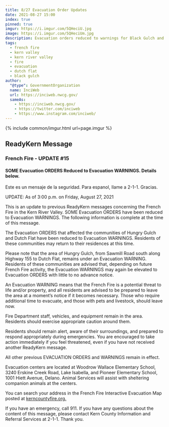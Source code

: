 ```yaml
---
title: 8/27 Evacuation Order Updates
date: 2021-08-27 15:00
index: true
pinned: true
imgur: https://i.imgur.com/5QHeciU.jpg
image: https://i.imgur.com/5QHeciUm.jpg
description: Evacuation orders reduced to warnings for Black Gulch and Dutch Flat
tags:
  - french fire
  - kern valley
  - kern river valley
  - fire
  - evacuation
  - dutch flat
  - black gulch
author:
  "@type": GovernmentOrganization
  name: InciWeb
  url: https://inciweb.nwcg.gov/
  sameAs:
    - https://inciweb.nwcg.gov/
    - https://twitter.com/inciweb
    - https://www.instagram.com/inciweb/
---
```

{% include common/imgur.html url=page.imgur %}

## ReadyKern Message

### French Fire - UPDATE #15
#### SOME Evacuation ORDERS Reduced to Evacuation WARNINGS. Details below.

Este es un mensaje de la seguridad. Para espanol, llame a 2-1-1. Gracias.

UPDATE: As of 3:00 p.m. on Friday, August 27, 2021

This is an update to previous ReadyKern messages concerning the French Fire in the Kern River Valley. SOME Evacuation ORDERS have been reduced to Evacuation WARNINGS. The following information is complete at the time of this message.

The Evacuation ORDERS that affected the communities of Hungry Gulch and Dutch Flat have been reduced to Evacuation WARNINGS. Residents of these communities may return to their residences at this time.

Please note that the area of Hungry Gulch, from Sawmill Road south along Highway 155 to Dutch Flat, remains under an Evacuation WARNING. Residents of these communities are advised that, depending on future French Fire activity, the Evacuation WARNINGS may again be elevated to Evacuation ORDERS with little to no advance notice.

An Evacuation WARNING means that the French Fire is a potential threat to life and/or property, and all residents are advised to be prepared to leave the area at a moment’s notice if it becomes necessary. Those who require additional time to evacuate, and those with pets and livestock, should leave now.

Fire Department staff, vehicles, and equipment remain in the area. Residents should exercise appropriate caution around them.

Residents should remain alert, aware of their surroundings, and prepared to respond appropriately during emergencies. You are encouraged to take action immediately if you feel threatened, even if you have not received another ReadyKern message.

All other previous EVACUATION ORDERS and WARNINGS remain in effect.

Evacuation centers are located at Woodrow Wallace Elementary School, 3240 Erskine Creek Road, Lake Isabella, and Pioneer Elementary School, 1001 Hiett Avenue, Delano. Animal Services will assist with sheltering companion animals at the centers.

You can search your address in the French Fire Interactive Evacuation Map posted at [kerncountyfire.org.](https://kcfd.maps.arcgis.com/apps/instant/interactivelegend/index.html?appid=cd18207578044581a9a9a1255fc88417)

If you have an emergency, call 911. If you have any questions about the content of this message, please contact Kern County Information and Referral Services at 2-1-1. Thank you.
